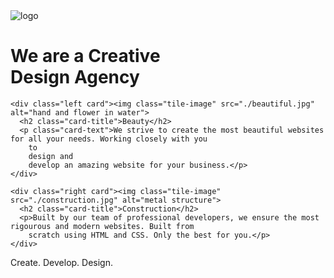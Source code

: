 <!-- Project Web Design Agency -->


<!DOCTYPE html>
<html lang="en">

<head>
  <meta charset="UTF-8">
  <meta name="viewport" content="width=device-width, initial-scale=1.0">
  <title>Agency</title>
  <link rel="stylesheet" href="./section_8_project_web_design_agency.css">
  <link rel="preconnect" href="https://fonts.googleapis.com">
  <link rel="preconnect" href="https://fonts.gstatic.com" crossorigin>
  <link href="https://fonts.googleapis.com/css2?family=Poppins:wght@400;700&display=swap" rel="stylesheet">
</head>

<body>
  <div class="main">
    <img class="logo" src="./logo.png" alt="logo">
    <h1>We are a <span class="creative">Creative</span> <br />Design Agency</h1>

    <div class="left card"><img class="tile-image" src="./beautiful.jpg" alt="hand and flower in water">
      <h2 class="card-title">Beauty</h2>
      <p class="card-text">We strive to create the most beautiful websites for all your needs. Working closely with you
        to
        design and
        develop an amazing website for your business.</p>
    </div>

    <div class="right card"><img class="tile-image" src="./construction.jpg" alt="metal structure">
      <h2 class="card-title">Construction</h2>
      <p>Built by our team of professional developers, we ensure the most rigourous and modern websites. Built from
        scratch using HTML and CSS. Only the best for you.</p>
    </div>

  </div>
  <footer>
    <p>Create. Develop. Design.</p>
  </footer>
</body>

</html>
